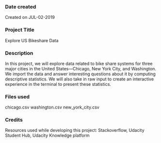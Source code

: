 ### Date created
Created on JUL-02-2019
### Project Title
Explore US Bikeshare Data
### Description
In this project, we will explore data related to bike share systems for three major cities in the United States—Chicago, New York City, and Washington. We import the data and answer interesting questions about it by computing descriptive statistics. We will also take in raw input to create an interactive experience in the terminal to present these statistics.
### Files used
chicago.csv
washington.csv
new_york_city.csv
### Credits
Resources used while developing this project:
Stackoverflow, Udacity Student Hub, Udacity Knowledge platform
